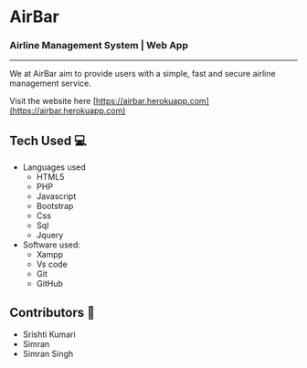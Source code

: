 # AirBar

### Airline Management System | Web App

---

We at AirBar aim to provide users with a simple, fast and secure airline management service.

Visit the website here [https://airbar.herokuapp.com](https://airbar.herokuapp.com)

## Tech Used 💻

* Languages used
  * HTML5
  * PHP
  * Javascript
  * Bootstrap
  * Css
  * Sql
  * Jquery
* Software used:
  * Xampp
  * Vs code
  * Git
  * GitHub

## Contributors 🎉️

* Srishti Kumari
* Simran
* Simran Singh
